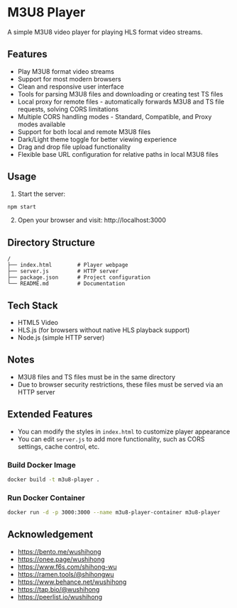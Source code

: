 # M3U8 Player

A simple M3U8 video player for playing HLS format video streams.

## Features

- Play M3U8 format video streams
- Support for most modern browsers
- Clean and responsive user interface
- Tools for parsing M3U8 files and downloading or creating test TS files
- Local proxy for remote files - automatically forwards M3U8 and TS file requests, solving CORS limitations
- Multiple CORS handling modes - Standard, Compatible, and Proxy modes available
- Support for both local and remote M3U8 files
- Dark/Light theme toggle for better viewing experience
- Drag and drop file upload functionality
- Flexible base URL configuration for relative paths in local M3U8 files

## Usage

1. Start the server:

```bash
npm start
```

2. Open your browser and visit: http://localhost:3000

## Directory Structure

```
/
├── index.html        # Player webpage
├── server.js         # HTTP server
├── package.json      # Project configuration
└── README.md         # Documentation
```

## Tech Stack

- HTML5 Video
- HLS.js (for browsers without native HLS playback support)
- Node.js (simple HTTP server)

## Notes

- M3U8 files and TS files must be in the same directory
- Due to browser security restrictions, these files must be served via an HTTP server

## Extended Features

- You can modify the styles in `index.html` to customize player appearance
- You can edit `server.js` to add more functionality, such as CORS settings, cache control, etc. 

### Build Docker Image

```bash
docker build -t m3u8-player .
```

### Run Docker Container

```bash
docker run -d -p 3000:3000 --name m3u8-player-container m3u8-player
```

## Acknowledgement

- https://bento.me/wushihong
- https://onee.page/wushihong
- https://www.f6s.com/shihong-wu
- https://ramen.tools/@shihongwu
- https://www.behance.net/wushihong
- https://tap.bio/@wushihong
- https://peerlist.io/wushihong
